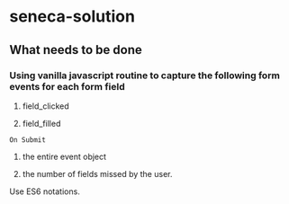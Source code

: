 # seneca-solution

## What needs to be done

### Using vanilla javascript routine to capture the following form events for each form field

1. field_clicked

2. field_filled

`On Submit`

1. the entire event object

2. the number of fields missed by the user.

Use ES6 notations.
